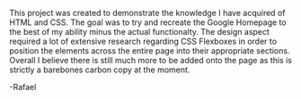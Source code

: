 This project was created to demonstrate the knowledge I have acquired of HTML and CSS. The goal was to try and recreate the Google Homepage to the best of my ability minus the actual functionalty. The design aspect required a lot of extensive research regarding CSS Flexboxes in order to position the elements across the entire page into their appropriate sections. Overall I believe there is still much more to be added onto the page as this is strictly a barebones carbon copy at the moment. 

-Rafael
